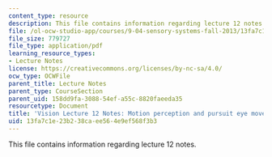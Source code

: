```yaml
---
content_type: resource
description: This file contains information regarding lecture 12 notes.
file: /ol-ocw-studio-app/courses/9-04-sensory-systems-fall-2013/13fa7c1e23b238caee564e9ef568f3b3_MIT9_04F13_Vis12.pdf
file_size: 779727
file_type: application/pdf
learning_resource_types:
- Lecture Notes
license: https://creativecommons.org/licenses/by-nc-sa/4.0/
ocw_type: OCWFile
parent_title: Lecture Notes
parent_type: CourseSection
parent_uid: 158dd9fa-3088-54ef-a55c-8820faeeda35
resourcetype: Document
title: 'Vision Lecture 12 Notes: Motion perception and pursuit eye movements'
uid: 13fa7c1e-23b2-38ca-ee56-4e9ef568f3b3
---
```

This file contains information regarding lecture 12 notes.